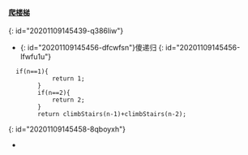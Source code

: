 #### [ 爬楼梯](https://leetcode-cn.com/problems/climbing-stairs/)
{: id="20201109145439-q386liw"}

* {: id="20201109145456-dfcwfsn"}傻递归
{: id="20201109145456-lfwfu1u"}

```
  if(n==1){
            return 1;
        }
        if(n==2){
            return 2;
        }
        return climbStairs(n-1)+climbStairs(n-2);
```
{: id="20201109145458-8qboyxh"}

*
